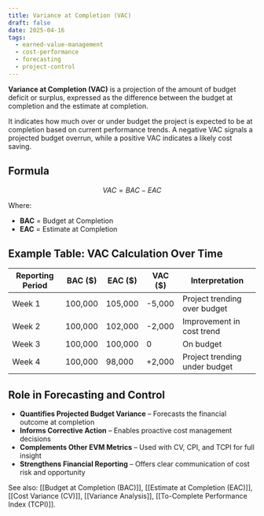 ```yaml
---
title: Variance at Completion (VAC)
draft: false
date: 2025-04-16
tags:
  - earned-value-management
  - cost-performance
  - forecasting
  - project-control
---
```


**Variance at Completion (VAC)** is a projection of the amount of budget deficit or surplus, expressed as the difference between the budget at completion and the estimate at completion.

It indicates how much over or under budget the project is expected to be at completion based on current performance trends. A negative VAC signals a projected budget overrun, while a positive VAC indicates a likely cost saving.

## Formula

$$
VAC = BAC - EAC
$$

Where:  
- **BAC** = Budget at Completion  
- **EAC** = Estimate at Completion  

## Example Table: VAC Calculation Over Time

| Reporting Period | BAC ($) | EAC ($) | VAC ($) | Interpretation              |
|------------------|---------|---------|---------|-----------------------------|
| Week 1           | 100,000 | 105,000 | -5,000  | Project trending over budget |
| Week 2           | 100,000 | 102,000 | -2,000  | Improvement in cost trend    |
| Week 3           | 100,000 | 100,000 | 0       | On budget                    |
| Week 4           | 100,000 | 98,000  | +2,000  | Project trending under budget|

## Role in Forecasting and Control

- **Quantifies Projected Budget Variance** – Forecasts the financial outcome at completion  
- **Informs Corrective Action** – Enables proactive cost management decisions  
- **Complements Other EVM Metrics** – Used with CV, CPI, and TCPI for full insight  
- **Strengthens Financial Reporting** – Offers clear communication of cost risk and opportunity  

See also: [[Budget at Completion (BAC)]], [[Estimate at Completion (EAC)]], [[Cost Variance (CV)]], [[Variance Analysis]], [[To-Complete Performance Index (TCPI)]].

